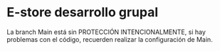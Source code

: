 ﻿# E-store desarrollo grupal

La branch Main está sin PROTECCIÓN INTENCIONALMENTE, si hay problemas con el código, recuerden realizar la configuración de Main.
